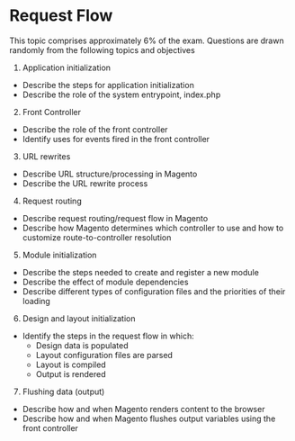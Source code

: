 # Request Flow

This topic comprises approximately 6% of the exam. Questions are drawn randomly from the following topics and objectives

1. Application initialization
  * Describe the steps for application initialization
  * Describe the role of the system entrypoint, index.php
2. Front Controller
  * Describe the role of the front controller
  * Identify uses for events fired in the front controller
3. URL rewrites
  * Describe URL structure/processing in Magento
  * Describe the URL rewrite process
4. Request routing
  * Describe request routing/request flow in Magento
  * Describe how Magento determines which controller to use and how to customize
route-to-controller resolution
5. Module initialization
  * Describe the steps needed to create and register a new module
  * Describe the effect of module dependencies
  * Describe different types of configuration files and the priorities of their loading
6. Design and layout initialization
  * Identify the steps in the request flow in which:
    * Design data is populated
    * Layout configuration files are parsed
    * Layout is compiled
    * Output is rendered
7. Flushing data (output)
  * Describe how and when Magento renders content to the browser
  * Describe how and when Magento flushes output variables using the front controller
